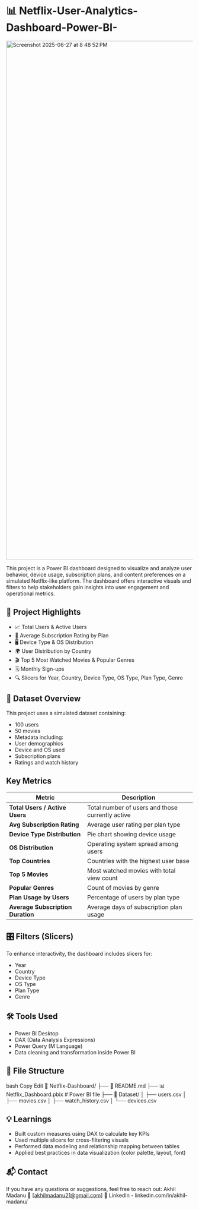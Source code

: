 # 📊 Netflix-User-Analytics-Dashboard-Power-BI-
<img width="1398" alt="Screenshot 2025-06-27 at 8 48 52 PM" src="https://github.com/user-attachments/assets/53b09f15-41fd-4f4e-860d-11b72975c2a0" />

This project is a Power BI dashboard designed to visualize and analyze user behavior, device usage, subscription plans, and content preferences on a simulated Netflix-like platform. The dashboard offers interactive visuals and filters to help stakeholders gain insights into user engagement and operational metrics.

## 🚀 Project Highlights
- 📈 Total Users & Active Users
- 🧠 Average Subscription Rating by Plan
- 🖥️ Device Type & OS Distribution
- 🌍 User Distribution by Country
- 🎬 Top 5 Most Watched Movies & Popular Genres
- 🗓️ Monthly Sign-ups
- 🔍 Slicers for Year, Country, Device Type, OS Type, Plan Type, Genre

## 📂 Dataset Overview

This project uses a simulated dataset containing:
- 100 users
- 50 movies
- Metadata including:
- User demographics
- Device and OS used
- Subscription plans
- Ratings and watch history

## Key Metrics

| Metric                            | Description                                      |
| --------------------------------- | ------------------------------------------------ |
| **Total Users / Active Users**    | Total number of users and those currently active |
| **Avg Subscription Rating**       | Average user rating per plan type                |
| **Device Type Distribution**      | Pie chart showing device usage                   |
| **OS Distribution**               | Operating system spread among users              |
| **Top Countries**                 | Countries with the highest user base             |
| **Top 5 Movies**                  | Most watched movies with total view count        |
| **Popular Genres**                | Count of movies by genre                         |
| **Plan Usage by Users**           | Percentage of users by plan type                 |
| **Average Subscription Duration** | Average days of subscription plan usage          |


## 🎛️ Filters (Slicers)

To enhance interactivity, the dashboard includes slicers for:
- Year
- Country
- Device Type
- OS Type
- Plan Type
- Genre


## 🛠 Tools Used
- Power BI Desktop
- DAX (Data Analysis Expressions)
- Power Query (M Language)
- Data cleaning and transformation inside Power BI

## 📁 File Structure
bash
Copy
Edit
📁 Netflix-Dashboard/
├── 📄 README.md
├── 📊 Netflix_Dashboard.pbix  # Power BI file
├── 📂 Dataset/
│   ├── users.csv
│   ├── movies.csv
│   ├── watch_history.csv
│   └── devices.csv


## 💡 Learnings

- Built custom measures using DAX to calculate key KPIs
- Used multiple slicers for cross-filtering visuals
- Performed data modeling and relationship mapping between tables
- Applied best practices in data visualization (color palette, layout, font)

## 📬 Contact
If you have any questions or suggestions, feel free to reach out:
Akhil Madanu
📧 [akhilmadanu21@gmail.com]
🔗 LinkedIn - linkedin.com/in/akhil-madanu/


